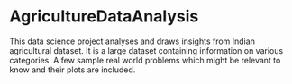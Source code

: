 # AgricultureDataAnalysis
This data science project analyses and draws insights from Indian agricultural dataset. It is a large dataset containing information on various categories. A few sample real world problems which might be relevant to know and their plots are included.
